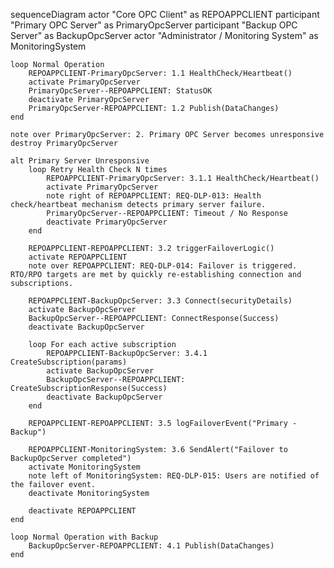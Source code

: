 sequenceDiagram
    actor "Core OPC Client" as REPOAPPCLIENT
    participant "Primary OPC Server" as PrimaryOpcServer
    participant "Backup OPC Server" as BackupOpcServer
    actor "Administrator / Monitoring System" as MonitoringSystem

    loop Normal Operation
        REPOAPPCLIENT-PrimaryOpcServer: 1.1 HealthCheck/Heartbeat()
        activate PrimaryOpcServer
        PrimaryOpcServer--REPOAPPCLIENT: StatusOK
        deactivate PrimaryOpcServer
        PrimaryOpcServer-REPOAPPCLIENT: 1.2 Publish(DataChanges)
    end

    note over PrimaryOpcServer: 2. Primary OPC Server becomes unresponsive
    destroy PrimaryOpcServer

    alt Primary Server Unresponsive
        loop Retry Health Check N times
            REPOAPPCLIENT-PrimaryOpcServer: 3.1.1 HealthCheck/Heartbeat()
            activate PrimaryOpcServer
            note right of REPOAPPCLIENT: REQ-DLP-013: Health check/heartbeat mechanism detects primary server failure.
            PrimaryOpcServer--REPOAPPCLIENT: Timeout / No Response
            deactivate PrimaryOpcServer
        end
        
        REPOAPPCLIENT-REPOAPPCLIENT: 3.2 triggerFailoverLogic()
        activate REPOAPPCLIENT
        note over REPOAPPCLIENT: REQ-DLP-014: Failover is triggered. RTO/RPO targets are met by quickly re-establishing connection and subscriptions.
        
        REPOAPPCLIENT-BackupOpcServer: 3.3 Connect(securityDetails)
        activate BackupOpcServer
        BackupOpcServer--REPOAPPCLIENT: ConnectResponse(Success)
        deactivate BackupOpcServer
        
        loop For each active subscription
            REPOAPPCLIENT-BackupOpcServer: 3.4.1 CreateSubscription(params)
            activate BackupOpcServer
            BackupOpcServer--REPOAPPCLIENT: CreateSubscriptionResponse(Success)
            deactivate BackupOpcServer
        end
        
        REPOAPPCLIENT-REPOAPPCLIENT: 3.5 logFailoverEvent("Primary - Backup")
        
        REPOAPPCLIENT-MonitoringSystem: 3.6 SendAlert("Failover to BackupOpcServer completed")
        activate MonitoringSystem
        note left of MonitoringSystem: REQ-DLP-015: Users are notified of the failover event.
        deactivate MonitoringSystem

        deactivate REPOAPPCLIENT
    end

    loop Normal Operation with Backup
        BackupOpcServer-REPOAPPCLIENT: 4.1 Publish(DataChanges)
    end